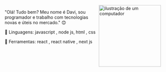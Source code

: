 <img src="https://upload.wikimedia.org/wikipedia/commons/thumb/9/99/Unofficial_JavaScript_logo_2.svg/1200px-Unofficial_JavaScript_logo_2.svg.png" alt="ilustração de um computador" min-width="400px" max-width="200px" width="200px" align="right">

<p align="left"> 
"Olá! Tudo bem? Meu nome é Davi, sou programador e trabalho com tecnologias novas e úteis no mercado." 😊
</p>

<p align="left">
 🫡  Linguagens: javascript , node js, html , css
</p>

<p align="left">
  💼 Ferramentas: react , react native , next js
</p>
